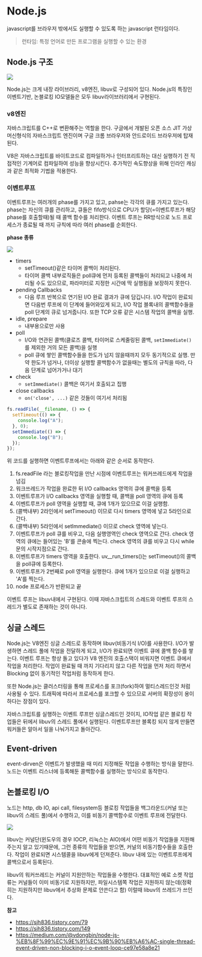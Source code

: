 # Node.js

javascript를 브라우저 밖에서도 실행할 수 있도록 하는 javascript 런타임이다.

> 런타임: 특정 언어로 만든 프로그램을 실행할 수 있는 환경

## Node.js 구조

![](https://miro.medium.com/max/875/1*yEW6321eqBd_-C0D7LsBQw.png)

Node.js는 크게 내장 라이브러리, v8엔진, libuv로 구성되어 있다. Node.js의 특징인 이벤트기반, 논블로킹 IO모델들은 모두 libuv라이브러리에서 구현된다.

### v8엔진

자바스크립트를 C++로 변환해주는 역할을 한다.
구글에서 개발된 오픈 소스 JIT 가상 머신형식의 자바스크립트 엔진이며 구글 크롬 브라우저와 안드로이드 브라우저에 탑재된다.

V8은 자바스크립트를 바이트코드로 컴파일하거나 인터프리트하는 대신 실행하기 전 직접적인 기계어로 컴파일하여 성능을 향상시킨다. 추가적인 속도향상을 위해 인라인 캐싱과 같은 최적화 기법을 적용한다.

### 이벤트루프

이벤트루프는 여러개의 phase를 가지고 있고, pahse는 각각의 큐를 가지고 있는다. phase는 자신의 큐를 관리하고, 큐들은 fifo방식으로 CPU가 할당(=이벤트루프가 해당 phase를 호출할때)될 때 콜백 함수를 처리한다. 이벤트 루프는 RR방식으로 노드 프로세스가 종료될 때 까지 규칙에 따라 여러 phase를 순회한다.

**phase 종류**

![](https://miro.medium.com/max/875/1*EysVFSU5tYH-6nsg8ZSmNg.png)

- timers
  - setTimeout()같은 타이머 콜백이 처리된다.
  - 타이머 콜백 내부로직들은 poll큐에 먼저 등록된 콜백들이 처리되고 나중에 처리될 수도 있으므로, 파라미터로 지정한 시간에 딱 실행됨을 보장하지 못한다.
- pending Callbacks
  - 다음 루프 반복으로 연기된 I/O 완료 결과가 큐에 담깁니다. I/O 작업이 완료되면 다음번 루프에 이 단계에 들어와있게 되고, I/O 작업 블록내의 콜백함수들을 poll 단계의 큐로 넘겨줍니다. 또한 TCP 오류 같은 시스템 작업의 콜백을 실행.
- idle, prepare
  - 내부용으로만 사용
- poll
  - I/O와 연관된 콜백(클로즈 콜백, 타이머로 스케줄링된 콜백, `setImmediate()`를 제외한 거의 모든 콜백)을 실행
  - poll 큐에 쌓인 콜백함수들을 한도가 넘지 않을때까지 모두 동기적으로 실행. 만약 한도가 넘거나, 더이상 실행할 콜백함수가 없을때는 별도의 규칙을 따라, 다음 단계로 넘어가거나 대기
- check
  - `setImmediate()` 콜백은 여기서 호출되고 집행
- close callbacks
  - `on('close', ...)` 같은 것들이 여기서 처리됨

```js
fs.readFile(__filename, () => {
  setTimeout(() => {
    console.log("A");
  }, 0);
  setImmediate(() => {
    console.log("B");
  });
});
```

위 코드를 실행하면 이벤트루프에서는 아래와 같은 순서로 동작한다.

1. fs.readFile 라는 블로킹작업을 만난 시점에 이벤트루프는 워커쓰레드에게 작업을 넘김
2. 워크쓰레드가 작업을 완료한 뒤 I/O callbacks 영역의 큐에 콜백을 등록
3. 이벤트루프가 I/O callbacks 영역을 실행할 때, 콜백을 poll 영역의 큐에 등록
4. 이벤트루프가 poll 영역을 실행할 때, 큐에 1개가 있으므로 이걸 실행함.
5. (콜백내부) 2라인에서 setTimeout() 이므로 다시 timers 영역에 넣고 5라인으로 간다.
6. (콜백내부) 5라인에서 setImmediate() 이므로 check 영역에 넣는다.
7. 이벤트루프가 poll 큐를 비우고, 다음 실행영역인 check 영역으로 간다. check 영역의 큐에는 들어있는 'B'를 콘솔에 찍는다. check 영역의 큐를 비우고 다시 while문의 시작지점으로 간다.
8. 이벤트루프가 timers 영역을 호출한다. uv\_\_run_timers()는 setTimeout()의 콜백을 poll큐에 등록한다.
9. 이벤트루프가 2번째로 poll 영역을 실행한다. 큐에 1개가 있으므로 이걸 실행하고 'A'를 찍는다.
10. node 프로세스가 반환되고 끝

이벤트 루프는 libuv내에서 구현된다. 이때 자바스크립트의 스레드와 이벤트 루프의 스레드가 별도로 존재하는 것이 아니다.

## 싱글 스레드

Node.js는 V8엔진 싱글 스레드로 동작하며 libuv(비동기식 I/O)를 사용한다. I/O가 발생하면 스레드 풀에 작업을 전달하게 되고, I/O가 완료되면 이벤트 큐에 콜백 함수를 쌓는다. 이벤트 루프는 항상 돌고 있다가 V8 엔진의 호출스택이 비워지면 이벤트 큐에서 작업을 처리한다. 작업이 완료될 때 까지 기다리지 않고 다른 작업을 먼저 처리 하면서 Blocking 없이 동기적인 작업처럼 동작하게 한다.

또한 Node.js는 클러스터링을 통해 프로세스를 포크(fork)하여 멀티스레드인것 처럼 사용될 수 있다. 트래픽에 따라서 프로세스를 포크할 수 있으므로 서버의 확장성이 용이하다는 장점이 있다.

자바스크립트를 실행하는 이벤트 루프만 싱글스레드인 것이지, IO작업 같은 블로킹 작업들은 뒤에서 libuv의 스레드 풀에서 실행된다. 이벤트루프만 블록킹 되지 않게 만들면 워커들은 알아서 일을 나눠가지고 돌아간다.

## Event-driven

event-dirven은 이벤트가 발생했을 때 미리 지정해둔 작업을 수행하는 방식을 말한다.
노드는 이벤트 리스너에 등록해둔 콜백함수를 실행하는 방식으로 동작한다.

## 논블로킹 I/O

노드는 http, db IO, api call, filesystem등 블로킹 작업들을 백그라운드(커널 또는 libuv의 스레드 풀)에서 수행하고, 이를 비동기 콜백함수로 이벤트 루프에 전달한다.

![](https://miro.medium.com/max/875/1*v2QSJRO5cmWGoLMvfAWfiQ.png)

libuv는 커널단(윈도우의 경우 IOCP, 리눅스는 AIO)에서 어떤 비동기 작업들을 지원해주는지 알고 있기때문에, 그런 종류의 작업들을 받으면, 커널의 비동기함수들을 호출한다. 작업이 완료되면 시스템콜을 libuv에게 던져준다. libuv 내에 있는 이벤트루프에게 콜백으로서 등록된다.

libuv의 워커쓰레드는 커널이 지원안하는 작업들을 수행한다. 대표적인 예로 소켓 작업류는 커널들이 이미 비동기로 지원하지만, 파일시스템쪽 작업은 지원하지 않는데(정확히는 지원하지만 libuv에서 추상화 문제로 안쓴다고 함) 이럴때 libuv의 쓰레드가 쓰인다.

**참고**

- https://sjh836.tistory.com/79
- https://sjh836.tistory.com/149
- https://medium.com/@vdongbin/node-js-%EB%8F%99%EC%9E%91%EC%9B%90%EB%A6%AC-single-thread-event-driven-non-blocking-i-o-event-loop-ce97e58a8e21
